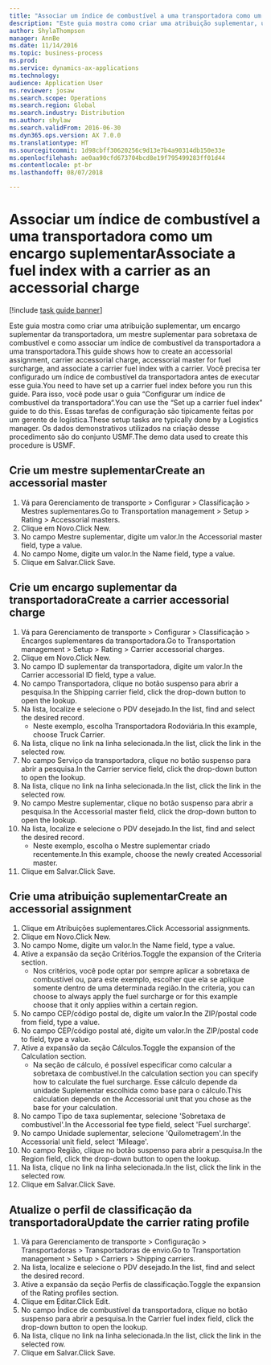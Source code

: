 ```yaml
--- 
title: "Associar um índice de combustível a uma transportadora como um encargo suplementar"
description: "Este guia mostra como criar uma atribuição suplementar, um encargo suplementar da transportadora, um mestre suplementar para sobretaxa de combustível e como associar um índice de combustível da transportadora a uma transportadora."
author: ShylaThompson
manager: AnnBe
ms.date: 11/14/2016
ms.topic: business-process
ms.prod: 
ms.service: dynamics-ax-applications
ms.technology: 
audience: Application User
ms.reviewer: josaw
ms.search.scope: Operations
ms.search.region: Global
ms.search.industry: Distribution
ms.author: shylaw
ms.search.validFrom: 2016-06-30
ms.dyn365.ops.version: AX 7.0.0
ms.translationtype: HT
ms.sourcegitcommit: 1d98cbff30620256c9d13e7b4a90314db150e33e
ms.openlocfilehash: ae0aa90cfd673704bcd8e19f795499283ff01d44
ms.contentlocale: pt-br
ms.lasthandoff: 08/07/2018

---
```

# <a name="associate-a-fuel-index-with-a-carrier-as-an-accessorial-charge"></a><span data-ttu-id="27d05-103">Associar um índice de combustível a uma transportadora como um encargo suplementar</span><span class="sxs-lookup"><span data-stu-id="27d05-103">Associate a fuel index with a carrier as an accessorial charge</span></span>

[!include [task guide banner](../../includes/task-guide-banner.md)]

<span data-ttu-id="27d05-104">Este guia mostra como criar uma atribuição suplementar, um encargo suplementar da transportadora, um mestre suplementar para sobretaxa de combustível e como associar um índice de combustível da transportadora a uma transportadora.</span><span class="sxs-lookup"><span data-stu-id="27d05-104">This guide shows how to create an accessorial assignment, carrier accessorial charge, accessorial master for fuel surcharge, and associate a carrier fuel index with a carrier.</span></span> <span data-ttu-id="27d05-105">Você precisa ter configurado um índice de combustível da transportadora antes de executar esse guia.</span><span class="sxs-lookup"><span data-stu-id="27d05-105">You need to have set up a carrier fuel index before you run this guide.</span></span> <span data-ttu-id="27d05-106">Para isso, você pode usar o guia “Configurar um índice de combustível da transportadora“.</span><span class="sxs-lookup"><span data-stu-id="27d05-106">You can use the “Set up a carrier fuel index” guide to do this.</span></span> <span data-ttu-id="27d05-107">Essas tarefas de configuração são tipicamente feitas por um gerente de logística.</span><span class="sxs-lookup"><span data-stu-id="27d05-107">These setup tasks are typically done by a Logistics manager.</span></span> <span data-ttu-id="27d05-108">Os dados demonstrativos utilizados na criação desse procedimento são do conjunto USMF.</span><span class="sxs-lookup"><span data-stu-id="27d05-108">The demo data used to create this procedure is USMF.</span></span>


## <a name="create-an-accessorial-master"></a><span data-ttu-id="27d05-109">Crie um mestre suplementar</span><span class="sxs-lookup"><span data-stu-id="27d05-109">Create an accessorial master</span></span>
1. <span data-ttu-id="27d05-110">Vá para Gerenciamento de transporte > Configurar > Classificação > Mestres suplementares.</span><span class="sxs-lookup"><span data-stu-id="27d05-110">Go to Transportation management > Setup > Rating > Accessorial masters.</span></span>
2. <span data-ttu-id="27d05-111">Clique em Novo.</span><span class="sxs-lookup"><span data-stu-id="27d05-111">Click New.</span></span>
3. <span data-ttu-id="27d05-112">No campo Mestre suplementar, digite um valor.</span><span class="sxs-lookup"><span data-stu-id="27d05-112">In the Accessorial master field, type a value.</span></span>
4. <span data-ttu-id="27d05-113">No campo Nome, digite um valor.</span><span class="sxs-lookup"><span data-stu-id="27d05-113">In the Name field, type a value.</span></span>
5. <span data-ttu-id="27d05-114">Clique em Salvar.</span><span class="sxs-lookup"><span data-stu-id="27d05-114">Click Save.</span></span>

## <a name="create-a-carrier-accessorial-charge"></a><span data-ttu-id="27d05-115">Crie um encargo suplementar da transportadora</span><span class="sxs-lookup"><span data-stu-id="27d05-115">Create a carrier accessorial charge</span></span>
1. <span data-ttu-id="27d05-116">Vá para Gerenciamento de transporte > Configurar > Classificação > Encargos suplementares da transportadora.</span><span class="sxs-lookup"><span data-stu-id="27d05-116">Go to Transportation management > Setup > Rating > Carrier accessorial charges.</span></span>
2. <span data-ttu-id="27d05-117">Clique em Novo.</span><span class="sxs-lookup"><span data-stu-id="27d05-117">Click New.</span></span>
3. <span data-ttu-id="27d05-118">No campo ID suplementar da transportadora, digite um valor.</span><span class="sxs-lookup"><span data-stu-id="27d05-118">In the Carrier accessorial ID field, type a value.</span></span>
4. <span data-ttu-id="27d05-119">No campo Transportadora, clique no botão suspenso para abrir a pesquisa.</span><span class="sxs-lookup"><span data-stu-id="27d05-119">In the Shipping carrier field, click the drop-down button to open the lookup.</span></span>
5. <span data-ttu-id="27d05-120">Na lista, localize e selecione o PDV desejado.</span><span class="sxs-lookup"><span data-stu-id="27d05-120">In the list, find and select the desired record.</span></span>
    * <span data-ttu-id="27d05-121">Neste exemplo, escolha Transportadora Rodoviária.</span><span class="sxs-lookup"><span data-stu-id="27d05-121">In this example, choose Truck Carrier.</span></span>  
6. <span data-ttu-id="27d05-122">Na lista, clique no link na linha selecionada.</span><span class="sxs-lookup"><span data-stu-id="27d05-122">In the list, click the link in the selected row.</span></span>
7. <span data-ttu-id="27d05-123">No campo Serviço da transportadora, clique no botão suspenso para abrir a pesquisa.</span><span class="sxs-lookup"><span data-stu-id="27d05-123">In the Carrier service field, click the drop-down button to open the lookup.</span></span>
8. <span data-ttu-id="27d05-124">Na lista, clique no link na linha selecionada.</span><span class="sxs-lookup"><span data-stu-id="27d05-124">In the list, click the link in the selected row.</span></span>
9. <span data-ttu-id="27d05-125">No campo Mestre suplementar, clique no botão suspenso para abrir a pesquisa.</span><span class="sxs-lookup"><span data-stu-id="27d05-125">In the Accessorial master field, click the drop-down button to open the lookup.</span></span>
10. <span data-ttu-id="27d05-126">Na lista, localize e selecione o PDV desejado.</span><span class="sxs-lookup"><span data-stu-id="27d05-126">In the list, find and select the desired record.</span></span>
    * <span data-ttu-id="27d05-127">Neste exemplo, escolha o Mestre suplementar criado recentemente.</span><span class="sxs-lookup"><span data-stu-id="27d05-127">In this example, choose the newly created Accessorial master.</span></span>  
11. <span data-ttu-id="27d05-128">Clique em Salvar.</span><span class="sxs-lookup"><span data-stu-id="27d05-128">Click Save.</span></span>

## <a name="create-an-accessorial-assignment"></a><span data-ttu-id="27d05-129">Crie uma atribuição suplementar</span><span class="sxs-lookup"><span data-stu-id="27d05-129">Create an accessorial assignment</span></span>
1. <span data-ttu-id="27d05-130">Clique em Atribuições suplementares.</span><span class="sxs-lookup"><span data-stu-id="27d05-130">Click Accessorial assignments.</span></span>
2. <span data-ttu-id="27d05-131">Clique em Novo.</span><span class="sxs-lookup"><span data-stu-id="27d05-131">Click New.</span></span>
3. <span data-ttu-id="27d05-132">No campo Nome, digite um valor.</span><span class="sxs-lookup"><span data-stu-id="27d05-132">In the Name field, type a value.</span></span>
4. <span data-ttu-id="27d05-133">Ative a expansão da seção Critérios.</span><span class="sxs-lookup"><span data-stu-id="27d05-133">Toggle the expansion of the Criteria section.</span></span>
    * <span data-ttu-id="27d05-134">Nos critérios, você pode optar por sempre aplicar a sobretaxa de combustível ou, para este exemplo, escolher que ela se aplique somente dentro de uma determinada região.</span><span class="sxs-lookup"><span data-stu-id="27d05-134">In the criteria, you can choose to always apply the fuel surcharge or for this example choose that it only applies within a certain region.</span></span>  
5. <span data-ttu-id="27d05-135">No campo CEP/código postal de, digite um valor.</span><span class="sxs-lookup"><span data-stu-id="27d05-135">In the ZIP/postal code from field, type a value.</span></span>
6. <span data-ttu-id="27d05-136">No campo CEP/código postal até, digite um valor.</span><span class="sxs-lookup"><span data-stu-id="27d05-136">In the ZIP/postal code to field, type a value.</span></span>
7. <span data-ttu-id="27d05-137">Ative a expansão da seção Cálculos.</span><span class="sxs-lookup"><span data-stu-id="27d05-137">Toggle the expansion of the Calculation section.</span></span>
    * <span data-ttu-id="27d05-138">Na seção de cálculo, é possível especificar como calcular a sobretaxa de combustível.</span><span class="sxs-lookup"><span data-stu-id="27d05-138">In the calculation section you can specify how to calculate the fuel surcharge.</span></span> <span data-ttu-id="27d05-139">Esse cálculo depende da unidade Suplementar escolhida como base para o cálculo.</span><span class="sxs-lookup"><span data-stu-id="27d05-139">This calculation depends on the Accessorial unit that you chose as the base for your calculation.</span></span>  
8. <span data-ttu-id="27d05-140">No campo Tipo de taxa suplementar, selecione 'Sobretaxa de combustível'.</span><span class="sxs-lookup"><span data-stu-id="27d05-140">In the Accessorial fee type field, select 'Fuel surcharge'.</span></span>
9. <span data-ttu-id="27d05-141">No campo Unidade suplementar, selecione 'Quilometragem'.</span><span class="sxs-lookup"><span data-stu-id="27d05-141">In the Accessorial unit field, select 'Mileage'.</span></span>
10. <span data-ttu-id="27d05-142">No campo Região, clique no botão suspenso para abrir a pesquisa.</span><span class="sxs-lookup"><span data-stu-id="27d05-142">In the Region field, click the drop-down button to open the lookup.</span></span>
11. <span data-ttu-id="27d05-143">Na lista, clique no link na linha selecionada.</span><span class="sxs-lookup"><span data-stu-id="27d05-143">In the list, click the link in the selected row.</span></span>
12. <span data-ttu-id="27d05-144">Clique em Salvar.</span><span class="sxs-lookup"><span data-stu-id="27d05-144">Click Save.</span></span>

## <a name="update-the-carrier-rating-profile"></a><span data-ttu-id="27d05-145">Atualize o perfil de classificação da transportadora</span><span class="sxs-lookup"><span data-stu-id="27d05-145">Update the carrier rating profile</span></span>
1. <span data-ttu-id="27d05-146">Vá para Gerenciamento de transporte > Configuração > Transportadoras > Transportadoras de envio.</span><span class="sxs-lookup"><span data-stu-id="27d05-146">Go to Transportation management > Setup > Carriers > Shipping carriers.</span></span>
2. <span data-ttu-id="27d05-147">Na lista, localize e selecione o PDV desejado.</span><span class="sxs-lookup"><span data-stu-id="27d05-147">In the list, find and select the desired record.</span></span>
3. <span data-ttu-id="27d05-148">Ative a expansão da seção Perfis de classificação.</span><span class="sxs-lookup"><span data-stu-id="27d05-148">Toggle the expansion of the Rating profiles section.</span></span>
4. <span data-ttu-id="27d05-149">Clique em Editar.</span><span class="sxs-lookup"><span data-stu-id="27d05-149">Click Edit.</span></span>
5. <span data-ttu-id="27d05-150">No campo Índice de combustível da transportadora, clique no botão suspenso para abrir a pesquisa.</span><span class="sxs-lookup"><span data-stu-id="27d05-150">In the Carrier fuel index field, click the drop-down button to open the lookup.</span></span>
6. <span data-ttu-id="27d05-151">Na lista, clique no link na linha selecionada.</span><span class="sxs-lookup"><span data-stu-id="27d05-151">In the list, click the link in the selected row.</span></span>
7. <span data-ttu-id="27d05-152">Clique em Salvar.</span><span class="sxs-lookup"><span data-stu-id="27d05-152">Click Save.</span></span>


